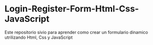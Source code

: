 # Login-Register-Form-Html-Css-JavaScript

Este repositorio sivio para aprender como crear un formulario dinamico utrilizando Html, Css y JavaScript
